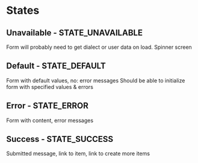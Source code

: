 # States

## Unavailable - STATE_UNAVAILABLE

Form will probably need to get dialect or user data on load. Spinner screen

## Default - STATE_DEFAULT

Form with default values, no: error messages
Should be able to initialize form with specified values & errors

## Error - STATE_ERROR

Form with content, error messages

## Success - STATE_SUCCESS

Submitted message, link to item, link to create more items
